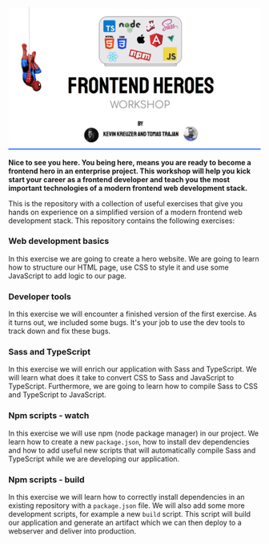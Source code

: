 ![](./workshop-cover.png)



**Nice to see you here. You being here, means you are ready to become a frontend hero 
in an enterprise project. This workshop will help you kick start your career as a frontend developer 
and teach you the most important technologies of a modern frontend web development stack.**

This is the repository with a collection of useful exercises 
that give you hands on experience on a simplified version of a modern frontend web development stack. 
This repository contains the following exercises:



### Web development basics

In this exercise we are going to create a hero website. 
We are going to learn how to structure our HTML page, 
use CSS to style it and use some JavaScript to add logic to our page.



### Developer tools

In this exercise we will encounter a finished version of the first exercise. 
As it turns out, we included some bugs. It's your job to use the dev tools 
to track down and fix these bugs.



### Sass and TypeScript

In this exercise we will enrich our application with Sass and TypeScript.
We will learn what does it take to convert CSS to Sass and JavaScript to TypeScript. 
Furthermore, we are going to learn how to compile Sass to CSS and TypeScript to JavaScript.



### Npm scripts - watch

In this exercise we will use npm (node package manager) in our project.
We learn how to create a new `package.json`, how to install dev dependencies 
and how to add useful new scripts that will automatically compile Sass and TypeScript
while we are developing our application.



### Npm scripts - build

In this exercise we will learn how to correctly install dependencies 
in an existing repository with a `package.json` file. We will also add some more development 
scripts, for example a new `build` script. This script will build our application
and generate an artifact which we can then deploy to a webserver and deliver into production.

